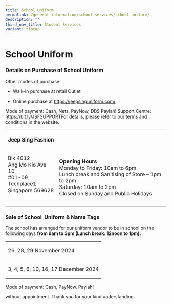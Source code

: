 ```yaml
---
title: School Uniform
permalink: /general-information/school-services/school-uniform/
description: ""
third_nav_title: Student Services
variant: tiptap
---
```

<h1><strong>School Uniform</strong></h1>
<h3>Details on Purchase of School Uniform</h3>
<p>Other modes of purchase:</p>
<ul data-tight="true" class="tight">
<li>
<p>Walk-in purchase at retail Outlet&nbsp;</p>
</li>
<li>
<p>Online purchase at&nbsp;<a href="https://jeepsinguniform.com/" rel="noopener noreferrer nofollow" target="_blank">https://jeepsinguniform.com/</a>
</p>
</li>
</ul>
<p>Mode of payment: Cash, Nets, PayNow, DBS Paylah! Support Centre:&nbsp;
<a href="https://bit.ly/JSFSUPPORT" rel="noopener noreferrer nofollow" target="_blank">https://bit.ly/JSFSUPPORT</a>For details, please refer to our terms and
conditions in the website.</p>
<table style="minWidth: 50px">
<colgroup>
<col>
<col>
</colgroup>
<tbody>
<tr>
<th rowspan="1" colspan="1">
<p>Jeep Sing Fashion</p>
</th>
<th rowspan="1" colspan="1">
<p></p>
</th>
</tr>
<tr>
<td rowspan="1" colspan="1">
<p>Blk 4012
<br>Ang Mo Kio Ave 10
<br>#01-09 Techplace1
<br>Singapore 569628
<br>
<br>
</p>
</td>
<td rowspan="1" colspan="1">
<p><strong>Opening Hours</strong>
<br>Monday to Friday: 10am to 6pm.
<br>Lunch break and Sanitising of Store – 1pm to 2pm
<br>Saturday: 10am to 2pm
<br>Closed on Sunday and Public Holidays</p>
</td>
</tr>
</tbody>
</table>
<h3>Sale of School&nbsp; Uniform &amp; Name Tags</h3>
<p>The school has arranged for our uniform vendor to be in school on the
following days&nbsp;<strong>from 9am to 3pm (Lunch break: 12noon to 1pm): </strong>
</p>
<table style="minWidth: 25px">
<colgroup>
<col>
</colgroup>
<tbody>
<tr>
<td rowspan="1" colspan="1">
<p>26, 28, 29 November 2024</p>
</td>
</tr>
<tr>
<td rowspan="1" colspan="1">
<p>3, 4, 5, 6, 10, 16, 17 December 2024</p>
</td>
</tr>
</tbody>
</table>
<p>Mode of payment: Cash, PayNow, Paylah!</p>
<p>without appointment. Thank you for your kind understanding.</p>
